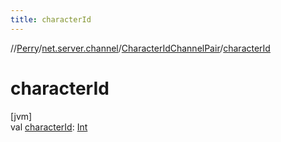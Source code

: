 ```yaml
---
title: characterId
---
```

//[Perry](../../../index.html)/[net.server.channel](../index.html)/[CharacterIdChannelPair](index.html)/[characterId](character-id.html)



# characterId



[jvm]\
val [characterId](character-id.html): [Int](https://kotlinlang.org/api/latest/jvm/stdlib/kotlin/-int/index.html)




